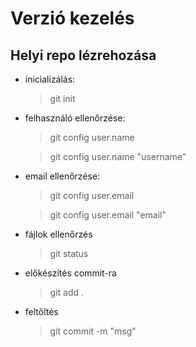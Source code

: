 # Verzió kezelés

## Helyi repo lézrehozása

 - inicializálás:
    > git init
 - felhasználó ellenőrzése:
    >git config user.name

    >git config user.name "username"

 - email ellenőrzése:
    >git config user.email

    >git config user.email "email"
 - fájlok ellenőrzés
    >git status
 - előkészítés commit-ra
    >git add .
 - feltőltés
    > git commit -m "msg"